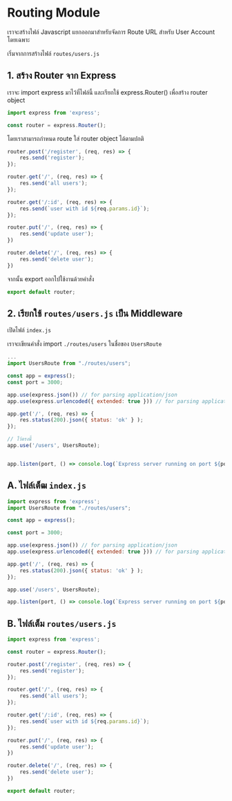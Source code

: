 
# Routing Module

เราจะสร้างไฟล์ Javascript แยกออกมาสำหรับจัดการ Route URL สำหรับ User Account โดยเฉพาะ 

เริ่มจากการสร้างไฟล์ `routes/users.js`

## 1. สร้าง Router จาก Express

เราจะ import express มาไว้ที่ไฟล์นี้ และเรียกใช้ express.Router() เพื่อสร้าง router object

```js
import express from 'express';

const router = express.Router();
```

โดยเราสามารถกำหนด route ใส่ router object ได้ตามปกติ

```js
router.post('/register', (req, res) => {
    res.send('register');
});

router.get('/', (req, res) => {
    res.send('all users');
});

router.get('/:id', (req, res) => {
    res.send(`user with id ${req.params.id}`);
});

router.put('/', (req, res) => {
    res.send('update user');
})

router.delete('/', (req, res) => {
    res.send('delete user');
})
```

จากนั้น export ออกไปใช้งานด้วยคำสั่ง 

```js
export default router; 
```

## 2. เรียกใช้ `routes/users.js` เป็น Middleware

เปิดไฟล์ `index.js` 

เราจะเขียนคำสั่ง import `./routes/users` ในชื่อของ `UsersRoute`

```js
...
import UsersRoute from "./routes/users";

const app = express();
const port = 3000;

app.use(express.json()) // for parsing application/json
app.use(express.urlencoded({ extended: true })) // for parsing application/x-www-form-urlencoded

app.get('/', (req, res) => {
    res.status(200).json({ status: 'ok' } );
});

// ไว้ตรงนี้
app.use('/users', UsersRoute);


app.listen(port, () => console.log(`Express server running on port ${port}`));
```

## A. ไฟล์เต็ฒ `index.js`

```js
import express from 'express';
import UsersRoute from "./routes/users";

const app = express();

const port = 3000;

app.use(express.json()) // for parsing application/json
app.use(express.urlencoded({ extended: true })) // for parsing application/x-www-form-urlencoded

app.get('/', (req, res) => {
    res.status(200).json({ status: 'ok' } );
});

app.use('/users', UsersRoute);

app.listen(port, () => console.log(`Express server running on port ${port}`));
```


## B. ไฟล์เต็ม `routes/users.js`

```js
import express from 'express';

const router = express.Router();

router.post('/register', (req, res) => {
    res.send('register');
});

router.get('/', (req, res) => {
    res.send('all users');
});

router.get('/:id', (req, res) => {
    res.send(`user with id ${req.params.id}`);
});

router.put('/', (req, res) => {
    res.send('update user');
})

router.delete('/', (req, res) => {
    res.send('delete user');
})

export default router; 
```